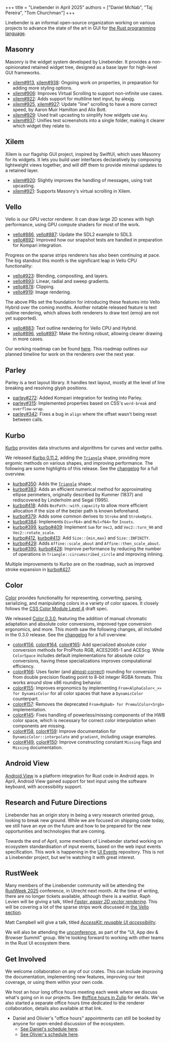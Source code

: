+++
title = "Linebender in April 2025"
authors = ["Daniel McNab", "Taj Pereira", "Tom Churchman"]
+++

Linebender is an informal open-source organization working on various projects to advance the state of the art in GUI for [the Rust programming language](https://rust-lang.org).

## Masonry

Masonry is the widget system developed by Linebender.
It provides a non-opinionated retained widget tree, designed as a base layer for high-level GUI frameworks.

- [xilem#913][], [xilem#938][]: Ongoing work on properties, in preparation for adding more styling options.
- [xilem#906][]: Improves Virtual Scrolling to support non-infinite use cases.
- [xilem#922][]: Adds support for multiline text input, by alexjg.
- [xilem#925][], [xilem#927][]: Update "line" scrolling to have a more correct speed, by Aaron Muir Hamilton and Alix Bott.
- [xilem#929][]: Used trait upcasting to simplify how widgets use `Any`.
- [xilem#937][]: Unifies test screenshots into a single folder, making it clearer which widget they relate to.

## Xilem

Xilem is our flagship GUI project, inspired by SwiftUI, which uses Masonry for its widgets.
It lets you build user interfaces declaratively by composing lightweight views together, and will diff them to provide minimal updates to a retained layer.

- [xilem#920][]: Slightly improves the handling of messages, using trait upcasting.
- [xilem#921][]: Supports Masonry's virtual scrolling in Xilem.

## Vello

Vello is our GPU vector renderer.
It can draw large 2D scenes with high performance, using GPU compute shaders for most of the work.

- [vello#886][], [vello#887][]: Update the SDL2 example to SDL3.
- [vello#892][]: Improved how our snapshot tests are handled in preparation for Kompari integration.

Progress on the sparse strips renderers has also been continuing at pace.
The big standout this month is the significant leap in Vello CPU functionality:

- [vello#923][]: Blending, compositing, and layers.
- [vello#893][]: Linear, radial and sweep gradients.
- [vello#878][]: Clipping.
- [vello#919][]: Image rendering.

The above PRs set the foundation for introducing these features into Vello Hybrid over the coming months.
Another notable released feature is text outline rendering, which allows both renderers to draw text (emoji are not yet supported).

- [vello#883][]: Text outline rendering for Vello CPU and Hybrid.
- [vello#896][], [vello#897][]: Make the hinting robust, allowing clearer drawing in more cases.

Our working roadmap can be found [here](https://docs.google.com/document/d/1ZquH-53j2OedTbgEKCJBKTh4WLE11UveM10mNdnVARY/edit?tab=t.0#heading=h.j3duh9pgdm94).
This roadmap outlines our planned timeline for work on the renderers over the next year.

## Parley

Parley is a text layout library.
It handles text layout, mostly at the level of line breaking and resolving glyph positions.

- [parley#272][]: Added Kompari integration for testing into Parley.
- [parley#315][]: Implemented properties based on CSS's `word-break` and `overflow-wrap`.
- [parley#342][]: Fixes a bug in `align` where the offset wasn't being reset between calls.

## Kurbo

[Kurbo][] provides data structures and algorithms for curves and vector paths.

We released [Kurbo 0.11.2][], adding the [`Triangle`][kurbo-triangle] shape, providing more ergomic methods on various shapes, and improving performance.
The following are some highlights of this release.
See the [changelog][Kurbo 0.11.2] for a full overview.

- [kurbo#350][]: Adds the [`Triangle`][kurbo-triangle] shape.
- [kurbo#383][]: Adds an efficient numerical method for approximating ellipse perimeters, originally described by Kummer (1837) and rediscovered by Linderholm and Segal (1995).
- [kurbo#418][]: Adds `BezPath::with_capacity` to allow more efficient allocation if the size of the bezier path is known beforehand.
- [kurbo#379][]: Adds some common derives to `Stroke` and `StrokeOpts`.
- [kurbo#384][]: Implements `Div<f64>` and `Mul<f64>` for `Insets`.
- [kurbo#399][], [kurbo#409][]: Implement `Sum` for `Vec2`, add `Vec2::turn_90` and `Vec2::rotate_scale`.
- [kurbo#412][], [kurbo#413][]: Add `Size::{min,max}` and `Size::INFINITY`.
- [kurbo#429][]: Adds `Affine::scale_about` and `Affine::then_scale_about`.
- [kurbo#390][], [kurbo#428][]: Improve performance by reducing the number of operations in `Triangle::circumscribed_circle` and improving inlining.

Multiple improvements to Kurbo are on the roadmap, such as improved stroke expansion in [kurbo#427][].

## Color

[Color][] provides functionality for representing, converting, parsing, serializing, and manipulating colors in a variety of color spaces.
It closely follows the [CSS Color Module Level 4][] draft spec.

We released [Color 0.3.0][], featuring the addition of manual chromatic adaptation and absolute color conversions, improved type conversion ergonomics, and more.
This month saw the following changes, all included in the 0.3.0 release.
See the [changelog][Color 0.3.0] for a full overview.

- [color#156][], [color#164][], [color#165][]: Add specialized absolute color conversion methods for ProPhoto RGB, ACES2065-1 and ACEScg.
  While `ColorSpace` includes default implementations for absolute color conversions, having these specializations improves computational efficiency.
- [color#166][]: Uses faster (and [almost-correct][color-alphacolor-to-rgba8]) rounding for conversion from double precision floating point to 8-bit integer RGBA formats.
  This works around slow x86 rounding behavior.
- [color#155][]: Improves ergonomics by implementing `From<AlphaColor<_>> for DynamicColor` for all color spaces that have a `DynamicColor` counterpart.
- [color#157][]: Removes the deprecated `From<Rgba8> for PremulColor<Srgb>` implementation.
- [color#145][]: Fixes handling of powerless/missing components of the HWB color space, which is necessary for correct color interpolation when components are missing.
- [color#158][], [color#159][]: Improve documentation for `DynamicColor::interpolate` and `gradient`, including usage examples.
- [color#149][], [color#150][]: Improve constructing constant `Missing` flags and `Missing` documentation.

## Android View

[Android View](https://github.com/mwcampbell/android-view) is a platform integration for Rust code in Android apps.
In April, Android View gained support for text input using the software keyboard, with accessibility support.

## Research and Future Directions

Linebender has an origin story in being a very research oriented group, looking to break new ground.
While we are focused on shipping code today, we still have an eye on the future and how to be prepared for the new opportunities and technologies that are coming.

Towards the end of April, some members of Linebender started working on ecosystem standardisation of input events, based on the web input events specification.
This work is happening in the [UI Events](https://github.com/endoli/ui-events) repository.
This is not a Linebender project, but we're watching it with great interest.

## RustWeek

Many members of the Linebender community will be attending the [RustWeek 2025](https://rustweek.org/) conference, in Utrecht next month.
At the time of writing, there are no longer tickets available, although there is a waitlist.
Raph Levien will be giving a talk, titled [*Faster, easier 2D vector rendering*](https://rustweek.org/talks/raph/).
This will be covering a lot of the sparse strips work discussed in [the Vello section](#vello).

Matt Campbell will give a talk, titled [*AccessKit: reusable UI accessibility*](https://rustweek.org/talks/matt/).

We will also be attending the [unconference](https://rustweek.org/unconf-intro/), as part of the "UI, App dev & Browser Summit" group.
We're looking forward to working with other teams in the Rust UI ecosystem there.
<!-- Mention unconf? It's a ticketed and published event, so should be reasonably safe -->

## Get Involved

We welcome collaboration on any of our crates.
This can include improving the documentation, implementing new features, improving our test coverage, or using them within your own code.

We host an hour long office hours meeting each week where we discuss what's going on in our projects.
See [#office hours in Zulip](https://xi.zulipchat.com/#narrow/channel/359642-office-hours) for details.
We've also started a separate office hours time dedicated to the renderer collaboration, details also available at that link.

- Daniel and Olivier's "office hours" appointments can still be booked by anyone for open-ended discussion of the ecosystem.
  - [See Daniel's schedule here](https://calendar.google.com/calendar/u/0/appointments/schedules/AcZssZ32eQYJ9DtZ_wJaYNtT36YioETiloZDIdImFpBFRo5-XsqGzpikgkg47LPsiHhpiwiQ1orOwwW2).
  - [See Olivier's schedule here](https://calendar.google.com/calendar/u/0/appointments/schedules/AcZssZ2t767ZRETD_TkRI_VxK2ZTG0VrO9OZ4l7HvTxefhtJcg85iK0ZN7zWNnAEZtH0Dn7C1GKxrmYM).

[Kurbo]: https://docs.rs/kurbo/
[kurbo-triangle]: https://docs.rs/kurbo/0.11.2/kurbo/struct.Triangle.html

[Kurbo 0.11.2]: https://github.com/linebender/kurbo/releases/tag/v0.11.2

[Color]: https://docs.rs/color/
[CSS Color Module Level 4]: https://www.w3.org/TR/css-color-4/
[color-alphacolor-to-rgba8]: https://docs.rs/color/0.3.0/color/struct.AlphaColor.html#method.to_rgba8

[Color 0.3.0]: https://github.com/linebender/color/releases/tag/v0.3.0

[color#145]: https://github.com/linebender/color/pull/145
[color#149]: https://github.com/linebender/color/pull/149
[color#150]: https://github.com/linebender/color/pull/150
[color#155]: https://github.com/linebender/color/pull/155
[color#156]: https://github.com/linebender/color/pull/156
[color#157]: https://github.com/linebender/color/pull/157
[color#158]: https://github.com/linebender/color/pull/158
[color#159]: https://github.com/linebender/color/pull/159
[color#164]: https://github.com/linebender/color/pull/164
[color#165]: https://github.com/linebender/color/pull/165
[color#166]: https://github.com/linebender/color/pull/166
[kurbo#350]: https://github.com/linebender/kurbo/pull/350
[kurbo#379]: https://github.com/linebender/kurbo/pull/379
[kurbo#383]: https://github.com/linebender/kurbo/pull/383
[kurbo#384]: https://github.com/linebender/kurbo/pull/384
[kurbo#390]: https://github.com/linebender/kurbo/pull/390
[kurbo#399]: https://github.com/linebender/kurbo/pull/399
[kurbo#409]: https://github.com/linebender/kurbo/pull/409
[kurbo#412]: https://github.com/linebender/kurbo/pull/412
[kurbo#413]: https://github.com/linebender/kurbo/pull/413
[kurbo#418]: https://github.com/linebender/kurbo/pull/418
[kurbo#427]: https://github.com/linebender/kurbo/pull/427
[kurbo#428]: https://github.com/linebender/kurbo/pull/428
[kurbo#429]: https://github.com/linebender/kurbo/pull/429
[parley#272]: https://github.com/linebender/parley/pull/272
[parley#315]: https://github.com/linebender/parley/pull/315
[parley#342]: https://github.com/linebender/parley/pull/342
[vello#878]: https://github.com/linebender/vello/pull/878
[vello#883]: https://github.com/linebender/vello/pull/883
[vello#886]: https://github.com/linebender/vello/pull/886
[vello#887]: https://github.com/linebender/vello/pull/887
[vello#892]: https://github.com/linebender/vello/pull/892
[vello#893]: https://github.com/linebender/vello/pull/893
[vello#896]: https://github.com/linebender/vello/pull/896
[vello#897]: https://github.com/linebender/vello/pull/897
[vello#919]: https://github.com/linebender/vello/pull/919
[vello#923]: https://github.com/linebender/vello/pull/923
[xilem#906]: https://github.com/linebender/xilem/pull/906
[xilem#913]: https://github.com/linebender/xilem/pull/913
[xilem#920]: https://github.com/linebender/xilem/pull/920
[xilem#921]: https://github.com/linebender/xilem/pull/921
[xilem#922]: https://github.com/linebender/xilem/pull/922
[xilem#925]: https://github.com/linebender/xilem/pull/925
[xilem#927]: https://github.com/linebender/xilem/pull/927
[xilem#929]: https://github.com/linebender/xilem/pull/929
[xilem#937]: https://github.com/linebender/xilem/pull/937
[xilem#938]: https://github.com/linebender/xilem/pull/938
